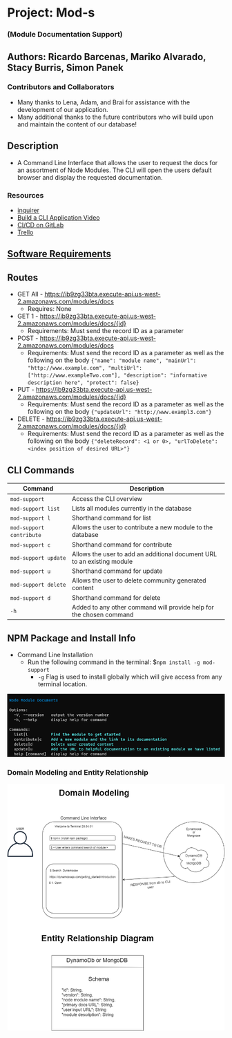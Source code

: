 # Project: Mod-s

### (Module Documentation Support)

## Authors: Ricardo Barcenas, Mariko Alvarado, Stacy Burris, Simon Panek

### Contributors and Collaborators

- Many thanks to Lena, Adam, and Brai for assistance with the development of our application.
- Many additional thanks to the future contributors who will build upon and maintain the content of our database!


## Description 

- A Command Line Interface that allows the user to request the docs for an assortment of Node Modules. The CLI will open the users default browser and display the requested documentation.

### Resources

- [inquirer](https://medium.com/jspoint/making-cli-app-with-ease-using-commander-js-and-inquirer-js-f3bbd52977ac)
- [Build a CLI Application Video](https://www.youtube.com/watch?v=v2GKt39-LPA)
- [CI/CD on GitLab](https://gitlab.com/mod-s/module-docs-support/-/pipelines)
- [Trello](https://trello.com/b/MYPIAEBG/mod-s)

## [Software Requirements](requirements.md)

## Routes

- GET All - https://ib9zg33bta.execute-api.us-west-2.amazonaws.com/modules/docs
  - Requires: None
- GET 1 - https://ib9zg33bta.execute-api.us-west-2.amazonaws.com/modules/docs/{id}
  - Requirements: Must send the record ID as a parameter
- POST - https://ib9zg33bta.execute-api.us-west-2.amazonaws.com/modules/docs
  - Requirements: Must send the record ID as a parameter as well as the following on the body `{"name": "module name", "mainUrl": "http://www.example.com", "multiUrl": ["http://www.exampleTwo.com"], "description": "informative description here", "protect": false}`
- PUT - https://ib9zg33bta.execute-api.us-west-2.amazonaws.com/modules/docs/{id}
  - Requirements: Must send the record ID as a parameter as well as the following on the body `{"updateUrl": "http://www.exampl3.com"}`
- DELETE - https://ib9zg33bta.execute-api.us-west-2.amazonaws.com/modules/docs/{id}
  - Requirements: Must send the record ID as a parameter as well as the following on the body `{"deleteRecord": <1 or 0>, "urlToDelete": <index position of desired URL>"}`

## CLI Commands

| **Command** | **Description** |
| --- | --- |
| `mod-support` | Access the CLI overview |
| `mod-support list` | Lists all modules currently in the database |
| `mod-support l` | Shorthand command for list |
| `mod-support contribute` | Allows the user to contribute a new module to the database |
| `mod-support c` | Shorthand command for contribute |
| `mod-support update` | Allows the user to add an additional document URL to an existing module |
| `mod-support u` | Shorthand command for update |
| `mod-support delete` | Allows the user to delete community generated content |
| `mod-support d` | Shorthand command for delete |
| `-h` | Added to any other command will provide help for the chosen command |

## NPM Package and Install Info

- Command Line Installation
  - Run the following command in the terminal: $`npm install -g mod-support`
    - `-g` Flag is used to install globally which will give access from any terminal location.

![Command Line Interface](CLI/assets/mod-support.png)

### Domain Modeling and Entity Relationship

![dm and entity](Domain-Modeling-Mods.png)





